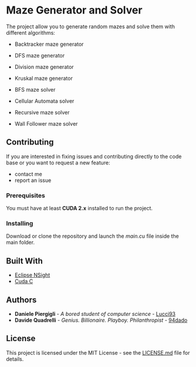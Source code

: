 # Maze Generator and Solver

The project allow you to generate random mazes and solve them with different algorithms:

* Backtracker maze generator
* DFS maze generator
* Division maze generator
* Kruskal maze generator

* BFS maze solver
* Cellular Automata solver
* Recursive maze solver
* Wall Follower maze solver

## Contributing

If you are interested in fixing issues and contributing directly to the code base or you want to request a new feature:

* contact me
* report an issue

### Prerequisites

You must have at least **CUDA 2.x** installed to run the project.

### Installing

Download or clone the repository and launch the *main.cu* file inside the main folder.

## Built With

* [Eclipse NSight](https://developer.nvidia.com/nsight-eclipse-edition)
* [Cuda C](https://developer.nvidia.com/cuda-toolkit)

## Authors

* **Daniele Piergigli** - *A bored student of computer science* - [Lucci93](https://github.com/Lucci93)
* **Davide Quadrelli** - *Genius. Billionaire. Playboy. Philanthropist* - [94dado](https://github.com/94dado)

## License

This project is licensed under the MIT License - see the [LICENSE.md](LICENSE.md) file for details.

